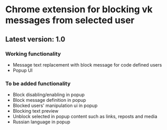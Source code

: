 # Chrome extension for blocking vk messages from selected user
## Latest version: 1.0
### Working functionality
- Message text replacement with block message for code defined users
- Popup UI
### To be added functionality
- Block disabling/enabling in popup
- Block message definition in popup
- Blocked users' manipulation ui in popup
- Blocking text preview
- Unblock selected in popup content such as links, reposts and media 
- Russian language in popup
